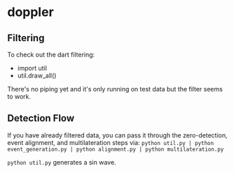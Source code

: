 doppler
=======

Filtering
---------

To check out the dart filtering:

 * import util
 * util.draw_all()

There's no piping yet and it's only running on test data but the filter seems to work.

Detection Flow
--------------

If you have already filtered data, you can pass it through the zero-detection, event alignment, and multilateration steps via:
`python util.py | python event_generation.py | python alignment.py | python multilateration.py`

`python util.py` generates a sin wave.
